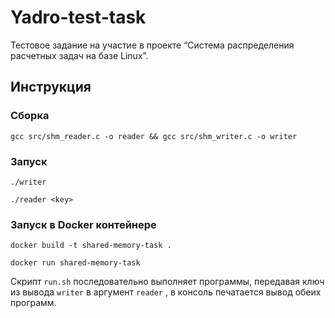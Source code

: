 # Yadro-test-task
Тестовое задание на участие в проекте “Система распределения расчетных задач на базе Linux”.

## Инструкция
### Сборка
```shell
gcc src/shm_reader.c -o reader && gcc src/shm_writer.c -o writer
```
### Запуск
```shell
./writer

./reader <key>
```
### Запуск в Docker контейнере
```shell
docker build -t shared-memory-task .

docker run shared-memory-task
```
Скрипт `run.sh` последовательно выполняет программы, передавая ключ из вывода `writer` в аргумент `reader` , в консоль печатается вывод обеих программ.
